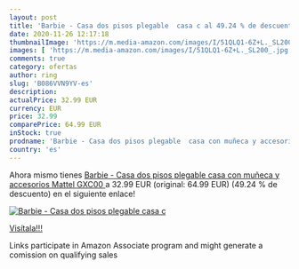 ```yaml
---
layout: post
title: 'Barbie - Casa dos pisos plegable  casa c al 49.24 % de descuento'
date: 2020-11-26 12:17:18
thumbnailImage: 'https://m.media-amazon.com/images/I/51QLQ1-6Z+L._SL200_.jpg'
images: [ 'https://m.media-amazon.com/images/I/51QLQ1-6Z+L._SL200_.jpg' ]
comments: true
category: ofertas
author: ring
slug: 'B086VVN9YV-es'
description:
actualPrice: 32.99 EUR
currency: EUR
price: 32.99
comparePrice: 64.99 EUR
inStock: true
prodname: 'Barbie - Casa dos pisos plegable  casa con muñeca y accesorios  Mattel GXC00 '
country: 'es'
---
```


Ahora mismo tienes [Barbie - Casa dos pisos plegable  casa con muñeca y accesorios  Mattel GXC00 ](https://www.amazon.es/dp/B086VVN9YV/?tag=tolees-21) a 32.99 EUR (original: 64.99 EUR) (49.24 %  de descuento) en el siguiente enlace!

[![Barbie - Casa dos pisos plegable  casa c](https://m.media-amazon.com/images/I/51QLQ1-6Z+L._SL200_.jpg)](https://www.amazon.es/dp/B086VVN9YV/?tag=tolees-21)

[Visítala!!!](https://www.amazon.es/dp/B086VVN9YV/?tag=tolees-21)

Links participate in Amazon Associate program and might generate a comission on qualifying sales

